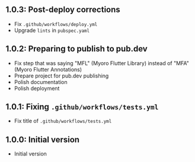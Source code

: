 ## 1.0.3: Post-deploy corrections

- Fix `.github/workflows/deploy.yml`
- Upgrade `lints` in `pubspec.yaml`

## 1.0.2: Preparing to publish to pub.dev

- Fix step that was saying "MFL" (Myoro Flutter Library) instead of "MFA" (Myoro Flutter Annotations)
- Prepare project for pub.dev publishing
- Polish documentation
- Polish deployment

## 1.0.1: Fixing `.github/workflows/tests.yml`

- Fix title of `.github/workflows/tests.yml`

## 1.0.0: Initial version

- Initial version

